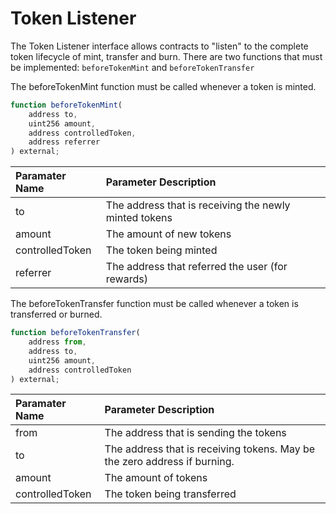 # Token Listener

The Token Listener interface allows contracts to "listen" to the complete token lifecycle of mint, transfer and burn.  There are two functions that must be implemented: `beforeTokenMint` and `beforeTokenTransfer`

The beforeTokenMint function must be called whenever a token is minted.

```javascript
function beforeTokenMint(
    address to,
    uint256 amount,
    address controlledToken,
    address referrer
) external;
```

| Paramater Name | Parameter Description |
| :--- | :--- |
| to | The address that is receiving the newly minted tokens |
| amount | The amount of new tokens |
| controlledToken | The token being minted |
| referrer | The address that referred the user \(for rewards\) |

The beforeTokenTransfer function must be called whenever a token is transferred or burned.

```javascript
function beforeTokenTransfer(
    address from,
    address to,
    uint256 amount,
    address controlledToken
) external;
```

| Paramater Name | Parameter Description |
| :--- | :--- |
| from | The address that is sending the tokens |
| to | The address that is receiving tokens.  May be the zero address if burning. |
| amount | The amount of tokens |
| controlledToken | The token being transferred |



